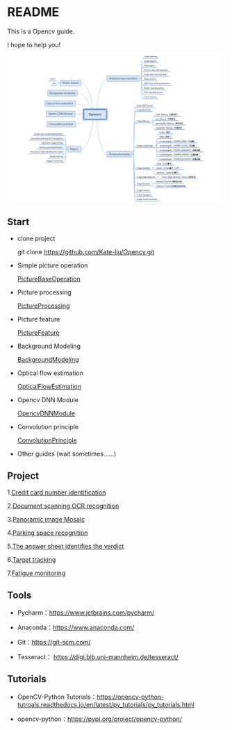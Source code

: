 # README

This is a Opencv guide.

I hope to help you! 


![Outline](Outline.PNG)


## Start

- clone project
    
    
    git clone https://github.com/Kate-liu/Opencv.git

- Simple picture operation

    [PictureBaseOperation](PictureBaseOperation/README.md)
    

- Picture processing

    [PictureProcessing](PictureProcessing/README.md)

- Picture feature
    
    [PictureFeature](PictureFeature/README.md)

- Background Modeling

    [BackgroundModeling](BackgroundModeling/README.md)

- Optical flow estimation

    [OpticalFlowEstimation](OpticalFlowEstimation/README.md)

- Opencv DNN Module
    
    [OpencvDNNModule](OpencvDNNModule/README.md)

- Convolution principle

    [ConvolutionPrinciple](ConvolutionPrinciple/README.md)
    
- Other guides
(wait sometimes......)



## Project

1.[Credit card number identification](CreditCardNumberRecognition/README.md)

2.[Document scanning OCR recognition](DocumentScanningRecognition/README.md)

3.[Panoramic image Mosaic](PanoramicImageMosaic/README.md)

4.[Parking space recognition](ParkingSpaceRecognition/README.md)

5.[The answer sheet identifies the verdict](AnswerSheetRecognition/README.md)

6.[Target tracking](TargetTracking/README.md)

7.[Fatigue monitoring](FatigueMonitoring/README.md)




## Tools
- Pycharm：https://www.jetbrains.com/pycharm/
    
- Anaconda：https://www.anaconda.com/
    
- Git：https://git-scm.com/

- Tesseract： https://digi.bib.uni-mannheim.de/tesseract/



## Tutorials
- OpenCV-Python Tutorials：https://opencv-python-tutroals.readthedocs.io/en/latest/py_tutorials/py_tutorials.html

- opencv-python：https://pypi.org/project/opencv-python/








